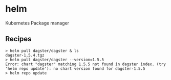 <!-- tags: package manager, k8s -->

# helm

Kubernetes Package manager

## Recipes


```shell
> helm pull dagster/dagster & ls
dagster-1.5.4.tgz
> helm pull dagster/dagster --version=1.5.5
Error: chart "dagster" matching 1.5.5 not found in dagster index. (try 'helm repo update'): no chart version found for dagster-1.5.5
> helm repo update
```
